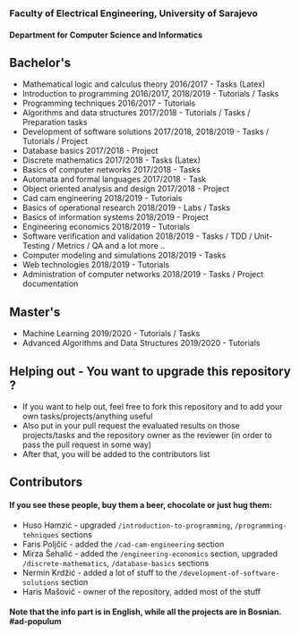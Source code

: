### Faculty of Electrical Engineering, University of Sarajevo
#### Department for Computer Science and Informatics

## Bachelor's
- Mathematical logic and calculus theory 2016/2017 - Tasks (Latex)
- Introduction to programming 2016/2017, 2018/2019 - Tutorials / Tasks
- Programming techniques 2016/2017 - Tutorials
- Algorithms and data structures 2017/2018 - Tutorials / Tasks / Preparation tasks
- Development of software solutions 2017/2018, 2018/2019  - Tasks / Tutorials / Project
- Database basics 2017/2018 - Project
- Discrete mathematics 2017/2018 - Tasks (Latex)
- Basics of computer networks 2017/2018 - Tasks
- Automata and formal languages 2017/2018 - Task
- Object oriented analysis and design 2017/2018 - Project
- Cad cam engineering 2018/2019 - Tutorials
- Basics of operational research 2018/2019 - Labs / Tasks
- Basics of information systems 2018/2019 - Project
- Engineering economics 2018/2019 - Tutorials
- Software verification and validation 2018/2019 - Tasks / TDD / Unit-Testing / Metrics / QA and a lot more ..
- Computer modeling and simulations 2018/2019 - Tasks
- Web technologies 2018/2019 - Tutorials
- Administration of computer networks 2018/2019 - Tasks / Project documentation

## Master's
- Machine Learning 2019/2020 - Tutorials / Tasks
- Advanced Algorithms and Data Structures 2019/2020 - Tutorials

## Helping out - You want to upgrade this repository ?
- If you want to help out, feel free to fork this repository and to add your own tasks/projects/anything useful
- Also put in your pull request the evaluated results on those projects/tasks and the repository owner as the reviewer (in order to pass the pull request in some way)
- After that, you will be added to the contributors list

## Contributors
#### If you see these people, buy them a beer, chocolate or just hug them:
- Huso Hamzić - upgraded `/introduction-to-programming`, `/programming-tehniques` sections
- Faris Poljčić - added the `/cad-cam-engineering` section
- Mirza Šehalić - added the `/engineering-economics` section, upgraded `/discrete-mathematics`, `/database-basics` sections
- Nermin Krdžić - added a lot of stuff to the `/development-of-software-solutions` section
- Haris Mašović - owner of the repository, added most of the stuff

#### Note that the info part is in English, while all the projects are in Bosnian. #ad-populum
